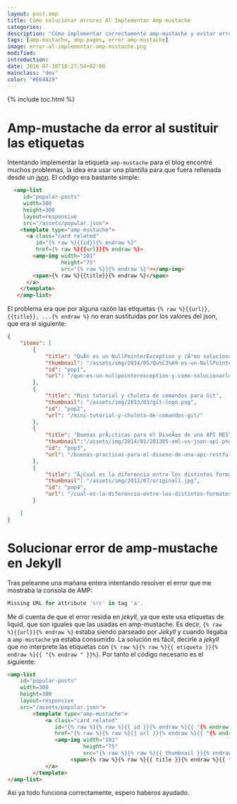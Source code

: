 ```yaml
---
layout: post.amp
title: Cómo solucionar errores Al Implementar Amp-mustache
categories:
description: "Cómo implementar correctamente amp-mustache y evitar errores en Jekyll"
tags: [amp-mustache, amp-pages, error amp-mustache]
image: error-al-implementar-amp-mustache.png
modified:
introduction:
date: 2016-07-30T18:27:54+02:00
mainclass: "dev"
color: "#E64A19"
---
```


{% include toc.html %}

# Amp-mustache da error al sustituir las etiquetas #

Intentando implementar la etiqueta `amp-mustache` para el blog encontré muchos problemas, la idea era usar una plantilla para que fuera rellenada desde un [json](/como-mapear-json-a-objetos-java-con-jackson-objectmapper/ "Cómo mapear json a objetos Java con jackson ObjectMapper"). El código era bastante simple:

<!--ad-->

```html
  <amp-list
     id="popular-posts"
     width=300
     height=300
     layout=responsive
     src="/assets/popular.json">
    <template type="amp-mustache">
      <a class="card related"
         id="{% raw %}{{id}}{% endraw %}"
         href={% raw %}{{url}}{% endraw %}>
        <amp-img width="101"
                 height="75"
                 src="{% raw %}}{% endraw %}"></amp-img>
        <span>{% raw %}{{title}}{% endraw %}</span>
      </a>
    </template>
   </amp-list>
```

El problema era que por alguna razón las etiquetas `{% raw %}{{url}}, {{title}}, ...{% endraw %}` no eran sustituidas por los valores del json, que era el siguiente:

```json
{
    "items": [
        {
            "title": "QuÃ© es un NullPointerException y cÃ³mo solucionarlo",
            "thumbnail": "/assets/img/2014/05/Qu%C3%A9-es-un-NullPointerException-y-c%C3%B3mo-solucionarlo.png",
            "id": "pop1",
            "url": "/que-es-un-nullpointerexception-y-como-solucionarlo/"
        },
        {
            "title": "Mini tutorial y chuleta de comandos para Git",
            "thumbnail": "/assets/img/2013/03/git-logo.png",
            "id": "pop2",
            "url": "/mini-tutorial-y-chuleta-de-comandos-git/"
        },
        {
            "title": "Buenas prÃ¡cticas para el DiseÃ±o de una API RESTful PragmÃ¡tica",
            "thumbnail":"/assets/img/2014/01/201305-xml-vs-json-api.png",
            "id": "pop3",
            "url": "/buenas-practicas-para-el-diseno-de-una-api-restful-pragmatica/"
        },
        {
            "title": "Â¿Cual es la diferencia entre los distintos formatos de audio, y cual deberÃ­a elegir?",
            "thumbnail": "/assets/img/2012/07/original1.jpg",
            "id": "pop4",
            "url": "/cual-es-la-diferencia-entre-los-distintos-formatos-de-audio-y-cual-deberia-elegir/"
        }

    ]
}
```

# Solucionar error de amp-mustache en Jekyll #

Tras pelearme una mañana entera intentando resolver el error que me mostraba la consola de AMP:

```javascript
Missing URL for attribute 'src' in tag 'a'.
```



Me di cuenta de que el error residía en _jekyll_, ya que este usa etiquetas de liquid, que son iguales que las usadas en amp-mustache. Es decir, `{% raw %}{{url}}{% endraw %}` estaba siendo parseado por _Jekyll_ y cuando llegaba a `amp-mustache` ya estaba consumido. La solución es fácil, decirle a _jekyll_ que no interprete las etiquetas con `{% raw %}{% raw %}{{ etiqueta }}{% endraw %}{{ "{% endraw " }}%}`. Por tanto el código necesario es el siguiente:


```html
<amp-list
    id="popular-posts"
    width=300
    height=300
    layout=responsive
    src="/assets/popular.json">
        <template type="amp-mustache">
            <a class="card related"
               id="{% raw %}{% raw %}{{ id }}{% endraw %}{{ "{% endraw " }}%}"
               href="{% raw %}{% raw %}{{ url }}{% endraw %}{{ "{% endraw " }}%}">
               <amp-img width="101"
                        height="75"
                        src="{% raw %}{% raw %}{{ thumbnail }}{% endraw %}{{ "{% endraw " }}%}"></amp-img>
                    <span>{% raw %}{% raw %}{{ title }}{% endraw %}{{ "{% endraw " }}%}</span>
            </a>
        </template>
</amp-list>
```

Así ya todo funciona correctamente, espero haberos ayudado.
